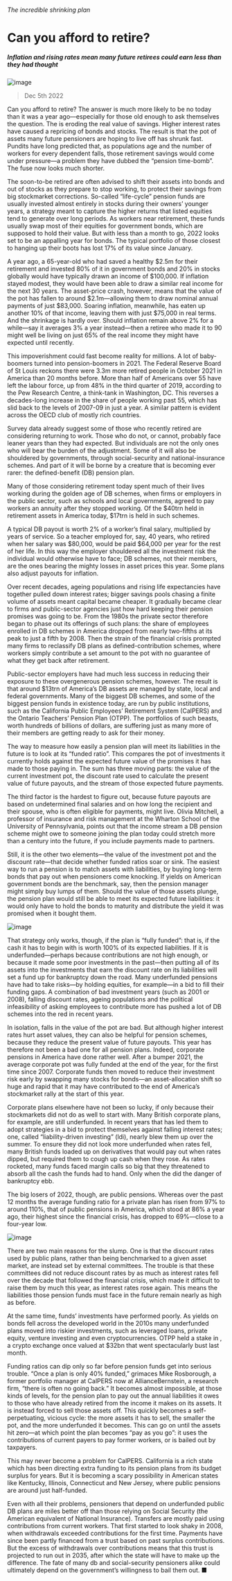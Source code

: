 ###### The incredible shrinking plan
# Can you afford to retire? 
##### Inflation and rising rates mean many future retirees could earn less than they had thought 
![image](images/20221210_FND001.jpg) 
> Dec 5th 2022 
Can you afford to retire? The answer is much more likely to be no today than it was a year ago—especially for those old enough to ask themselves the question. The  is eroding the real value of savings. Higher interest rates have caused a repricing of bonds and stocks. The result is that the pot of assets many future pensioners are hoping to live off has shrunk fast. Pundits have long predicted that, as populations age and the number of workers for every dependent falls, those retirement savings would come under pressure—a problem they have dubbed the “pension time-bomb”. The fuse now looks much shorter. 
The soon-to-be retired are often advised to shift their assets into bonds and out of stocks as they prepare to stop working, to protect their savings from big stockmarket corrections. So-called “life-cycle” pension funds are usually invested almost entirely in stocks during their owners’ younger years, a strategy meant to capture the higher returns that listed equities tend to generate over long periods. As workers near retirement, these funds usually swap most of their equities for government bonds, which are supposed to hold their value. But with less than a month to go, 2022 looks set to be an appalling year for bonds. The typical portfolio of those closest to hanging up their boots has lost 17% of its value since January. 
A year ago, a 65-year-old who had saved a healthy $2.5m for their retirement and invested 80% of it in government bonds and 20% in stocks globally would have typically drawn an income of $100,000. If inflation stayed modest, they would have been able to draw a similar real income for the next 30 years. The asset-price crash, however, means that the value of the pot has fallen to around $2.1m—allowing them to draw nominal annual payments of just $83,000. Soaring inflation, meanwhile, has eaten up another 10% of that income, leaving them with just $75,000 in real terms. And the shrinkage is hardly over. Should inflation remain above 2% for a while—say it averages 3% a year instead—then a retiree who made it to 90 might well be living on just 65% of the real income they might have expected until recently.
This impoverishment could fast become reality for millions. A lot of baby-boomers turned into pension-boomers in 2021. The Federal Reserve Board of St Louis reckons there were 3.3m more retired people in October 2021 in America than 20 months before. More than half of Americans over 55 have left the labour force, up from 48% in the third quarter of 2019, according to the Pew Research Centre, a think-tank in Washington, DC. This reverses a decades-long increase in the share of people working past 55, which has slid back to the levels of 2007-09 in just a year. A similar pattern is evident across the OECD club of mostly rich countries.
Survey data already suggest some of those who recently retired are considering returning to work. Those who do not, or cannot, probably face leaner years than they had expected. But individuals are not the only ones who will bear the burden of the adjustment. Some of it will also be shouldered by governments, through social-security and national-insurance schemes. And part of it will be borne by a creature that is becoming ever rarer: the defined-benefit (DB) pension plan. 
Many of those considering retirement today spent much of their lives working during the golden age of DB schemes, when firms or employers in the public sector, such as schools and local governments, agreed to pay workers an annuity after they stopped working. Of the $40trn held in retirement assets in America today, $17trn is held in such schemes.
A typical DB payout is worth 2% of a worker’s final salary, multiplied by years of service. So a teacher employed for, say, 40 years, who retired when her salary was $80,000, would be paid $64,000 per year for the rest of her life. In this way the employer shouldered all the investment risk the individual would otherwise have to face; DB schemes, not their members, are the ones bearing the mighty losses in asset prices this year. Some plans also adjust payouts for inflation. 
Over recent decades, ageing populations and rising life expectancies have together pulled down interest rates; bigger savings pools chasing a finite volume of assets meant capital became cheaper. It gradually became clear to firms and public-sector agencies just how hard keeping their pension promises was going to be. From the 1980s the private sector therefore began to phase out its offerings of such plans: the share of employees enrolled in DB schemes in America dropped from nearly two-fifths at its peak to just a fifth by 2008. Then the strain of the financial crisis prompted many firms to reclassify DB plans as defined-contribution schemes, where workers simply contribute a set amount to the pot with no guarantee of what they get back after retirement. 
Public-sector employers have had much less success in reducing their exposure to these overgenerous pension schemes, however. The result is that around $13trn of America’s DB assets are managed by state, local and federal governments. Many of the biggest DB schemes, and some of the biggest pension funds in existence today, are run by public institutions, such as the California Public Employees’ Retirement System (CalPERS) and the Ontario Teachers’ Pension Plan (OTPP). The portfolios of such beasts, worth hundreds of billions of dollars, are suffering just as many more of their members are getting ready to ask for their money. 
The way to measure how easily a pension plan will meet its liabilities in the future is to look at its “funded ratio”. This compares the pot of investments it currently holds against the expected future value of the promises it has made to those paying in. The sum has three moving parts: the value of the current investment pot, the discount rate used to calculate the present value of future payouts, and the stream of those expected future payments. 
The third factor is the hardest to figure out, because future payouts are based on undetermined final salaries and on how long the recipient and their spouse, who is often eligible for payments, might live. Olivia Mitchell, a professor of insurance and risk management at the Wharton School of the University of Pennsylvania, points out that the income stream a DB pension scheme might owe to someone joining the plan today could stretch more than a century into the future, if you include payments made to partners. 
Still, it is the other two elements—the value of the investment pot and the discount rate—that decide whether funded ratios soar or sink. The easiest way to run a pension is to match assets with liabilities, by buying long-term bonds that pay out when pensioners come knocking. If yields on American government bonds are the benchmark, say, then the pension manager might simply buy lumps of them. Should the value of those assets plunge, the pension plan would still be able to meet its expected future liabilities: it would only have to hold the bonds to maturity and distribute the yield it was promised when it bought them. 
![image](images/20221210_FNM947.png) 

That strategy only works, though, if the plan is “fully funded”: that is, if the cash it has to begin with is worth 100% of its expected liabilities. If it is underfunded—perhaps because contributions are not high enough, or because it made some poor investments in the past—then putting all of its assets into the investments that earn the discount rate on its liabilities will set a fund up for bankruptcy down the road. Many underfunded pensions have had to take risks—by holding equities, for example—in a bid to fill their funding gaps. A combination of bad investment years (such as 2001 or 2008), falling discount rates, ageing populations and the political infeasibility of asking employees to contribute more has pushed a lot of DB schemes into the red in recent years. 
In isolation, falls in the value of the pot are bad. But although higher interest rates hurt asset values, they can also be helpful for pension schemes, because they reduce the present value of future payouts. This year has therefore not been a bad one for all pension plans. Indeed, corporate pensions in America have done rather well. After a bumper 2021, the average corporate pot was fully funded at the end of the year, for the first time since 2007. Corporate funds then moved to reduce their investment risk early by swapping many stocks for bonds—an asset-allocation shift so huge and rapid that it may have contributed to the end of America’s stockmarket rally at the start of this year. 
Corporate plans elsewhere have not been so lucky, if only because their stockmarkets did not do as well to start with. Many British corporate plans, for example, are still underfunded. In recent years that has led them to adopt strategies in a bid to protect themselves against falling interest rates; one, called “liability-driven investing” (ldi), nearly blew them up over the summer. To ensure they did not look more underfunded when rates fell, many British funds loaded up on derivatives that would pay out when rates dipped, but required them to cough up cash when they rose. As rates rocketed, many funds faced margin calls so big that they threatened to absorb all the cash the funds had to hand. Only when the  did the danger of bankruptcy ebb. 
The big losers of 2022, though, are public pensions. Whereas over the past 12 months the average funding ratio for a private plan has risen from 97% to around 110%, that of public pensions in America, which stood at 86% a year ago, their highest since the financial crisis, has dropped to 69%—close to a four-year low. 
![image](images/20221210_FNC102.png) 

There are two main reasons for the slump. One is that the discount rates used by public plans, rather than being benchmarked to a given asset market, are instead set by external committees. The trouble is that these committees did not reduce discount rates by as much as interest rates fell over the decade that followed the financial crisis, which made it difficult to raise them by much this year, as interest rates rose again. This means the liabilities those pension funds must face in the future remain nearly as high as before. 
At the same time, funds’ investments have performed poorly. As yields on bonds fell across the developed world in the 2010s many underfunded plans moved into riskier investments, such as leveraged loans, private equity, venture investing and even cryptocurrencies. OTPP held a stake in , a crypto exchange once valued at $32bn that went spectacularly bust last month. 
Funding ratios can dip only so far before pension funds get into serious trouble. “Once a plan is only 40% funded,” grimaces Mike Rosborough, a former portfolio manager at CalPERS now at AllianceBernstein, a research firm, “there is often no going back.” It becomes almost impossible, at those kinds of levels, for the pension plan to pay out the annual liabilities it owes to those who have already retired from the income it makes on its assets. It is instead forced to sell those assets off. This quickly becomes a self-perpetuating, vicious cycle: the more assets it has to sell, the smaller the pot, and the more underfunded it becomes. This can go on until the assets hit zero—at which point the plan becomes “pay as you go”: it uses the contributions of current payers to pay former workers, or is bailed out by taxpayers. 
This may never become a problem for CalPERS. California is a rich state which has been directing extra funding to its pension plans from its budget surplus for years. But it is becoming a scary possibility in American states like Kentucky, Illinois, Connecticut and New Jersey, where public pensions are around just half-funded.
Even with all their problems, pensioners that depend on underfunded public DB plans are miles better off than those relying on Social Security (the American equivalent of National Insurance). Transfers are mostly paid using contributions from current workers. That first started to look shaky in 2008, when withdrawals exceeded contributions for the first time. Payments have since been partly financed from a trust based on past surplus contributions. But the excess of withdrawals over contributions means that this trust is projected to run out in 2035, after which the state will have to make up the difference. The fate of many db and social-security pensioners alike could ultimately depend on the government’s willingness to bail them out. ■

